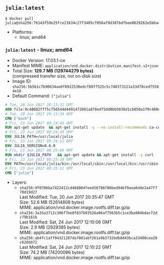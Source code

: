 ## `julia:latest`

```console
$ docker pull julia@sha256:76143f59e25fce21634c27f3405cf056af8d387bdfbee0629262e5b6a4453acb
```

-	Platforms:
	-	linux; amd64

### `julia:latest` - linux; amd64

-	Docker Version: 17.03.1-ce
-	Manifest MIME: `application/vnd.docker.distribution.manifest.v2+json`
-	Total Size: **129.7 MB (129744279 bytes)**  
	(compressed transfer size, not on-disk size)
-	Image ID: `sha256:5b5b1c7b90634ae0f8922538edcf897f525c5c748373121a33d70cedf5584e18`
-	Default Command: `["julia"]`

```dockerfile
# Tue, 20 Jun 2017 20:13:32 GMT
ADD file:9c48682ff75c756544d4491472081a078edf5dd0bb5038d1cb850a1f9c480e3e in / 
# Tue, 20 Jun 2017 20:13:34 GMT
CMD ["bash"]
# Fri, 23 Jun 2017 00:24:49 GMT
RUN apt-get update 	&& apt-get install -y --no-install-recommends ca-certificates 	&& rm -rf /var/lib/apt/lists/*
# Fri, 23 Jun 2017 00:24:50 GMT
ENV JULIA_PATH=/usr/local/julia
# Fri, 23 Jun 2017 00:24:51 GMT
ENV JULIA_VERSION=0.6.0
# Fri, 23 Jun 2017 00:25:09 GMT
RUN mkdir $JULIA_PATH 	&& apt-get update && apt-get install -y curl 	&& curl -sSL "https://julialang-s3.julialang.org/bin/linux/x64/${JULIA_VERSION%[.-]*}/julia-${JULIA_VERSION}-linux-x86_64.tar.gz" -o julia.tar.gz 	&& curl -sSL "https://julialang-s3.julialang.org/bin/linux/x64/${JULIA_VERSION%[.-]*}/julia-${JULIA_VERSION}-linux-x86_64.tar.gz.asc" -o julia.tar.gz.asc 	&& export GNUPGHOME="$(mktemp -d)" 	&& gpg --keyserver ha.pool.sks-keyservers.net --recv-keys 3673DF529D9049477F76B37566E3C7DC03D6E495 	&& gpg --batch --verify julia.tar.gz.asc julia.tar.gz 	&& rm -r "$GNUPGHOME" julia.tar.gz.asc 	&& tar -xzf julia.tar.gz -C $JULIA_PATH --strip-components 1 	&& rm -rf /var/lib/apt/lists/* julia.tar.gz*
# Fri, 23 Jun 2017 00:25:10 GMT
ENV PATH=/usr/local/julia/bin:/usr/local/sbin:/usr/local/bin:/usr/sbin:/usr/bin:/sbin:/bin
# Fri, 23 Jun 2017 00:25:11 GMT
CMD ["julia"]
```

-	Layers:
	-	`sha256:9f0706ba7422412cd468804fee456786f88bed94bf9aea6dde2a47f770d19d27`  
		Last Modified: Tue, 20 Jun 2017 20:35:47 GMT  
		Size: 52.6 MB (52614808 bytes)  
		MIME: application/vnd.docker.image.rootfs.diff.tar.gzip
	-	`sha256:3a35a3712c306f7be0f837b93526a96af7563b5c1ce3ba984bdac72dc79b161b`  
		Last Modified: Sat, 24 Jun 2017 12:10:06 GMT  
		Size: 2.9 MB (2929385 bytes)  
		MIME: application/vnd.docker.image.rootfs.diff.tar.gzip
	-	`sha256:ab4fc1aff04321287da70d1abf261a9b3732bdb8d43bca33480cea20c626bb72`  
		Last Modified: Sat, 24 Jun 2017 12:10:22 GMT  
		Size: 74.2 MB (74200086 bytes)  
		MIME: application/vnd.docker.image.rootfs.diff.tar.gzip
